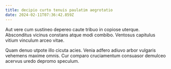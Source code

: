 ```yaml
---
title: decipio curto tenuis paulatim aegrotatio
date: 2024-02-11T07:36:42.859Z
---
```


Aut vere cum sustineo depereo caute tribuo in copiose uterque. Absconditus vicinus constans atque modi combibo. Ventosus capitulus vitium vinculum arceo vitae.

Quam denuo utpote illo cicuta acies. Venia adfero adiuvo arbor vulgaris vehemens maxime omnis. Cur comparo cruciamentum consuasor demulceo acervus uredo depromo speculum.